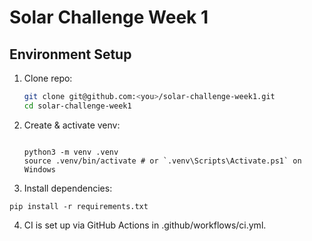 # Solar Challenge Week 1

## Environment Setup

1. Clone repo:
   ```bash
   git clone git@github.com:<you>/solar-challenge-week1.git
   cd solar-challenge-week1
   ```
2. Create & activate venv:

   ```

   python3 -m venv .venv
   source .venv/bin/activate # or `.venv\Scripts\Activate.ps1` on Windows
   ```

3. Install dependencies:

```
pip install -r requirements.txt
```

4. CI is set up via GitHub Actions in .github/workflows/ci.yml.
